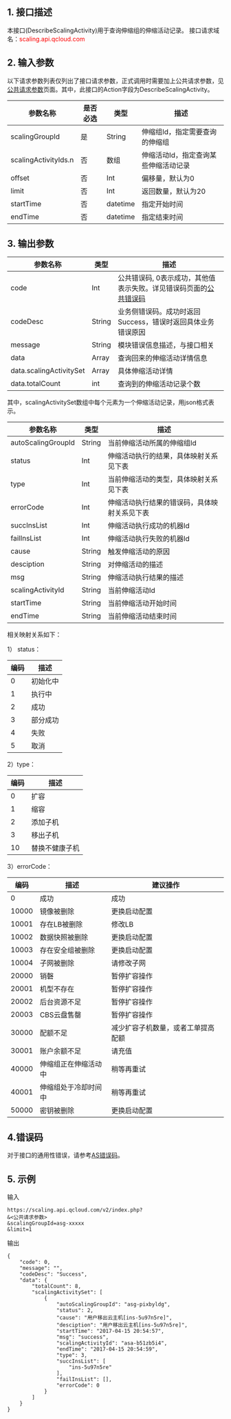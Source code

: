 ## 1. 接口描述

本接口(DescribeScalingActivity)用于查询伸缩组的伸缩活动记录。
接口请求域名：<font style="color:red">scaling.api.qcloud.com</font>

## 2. 输入参数

以下请求参数列表仅列出了接口请求参数，正式调用时需要加上公共请求参数，见<a href="/doc/api/372/公共请求参数" title="公共请求参数">公共请求参数</a>页面。其中，此接口的Action字段为DescribeScalingActivity。

| 参数名称                 | 是否必选 | 类型       | 描述                  |
| -------------------- | ---- | -------- | ------------------- |
| scalingGroupId       | 是    | String   | 伸缩组Id，指定需要查询的伸缩组    |
| scalingActivityIds.n | 否    | 数组       | 伸缩活动Id，指定查询某些伸缩活动记录 |
| offset               | 否    | Int      | 偏移量，默认为0            |
| limit                | 否    | Int      | 返回数量，默认为20          |
| startTime            | 否    | datetime | 指定开始时间              |
| endTime              | 否    | datetime | 指定结束时间              |


## 3. 输出参数

| 参数名称                    | 类型     | 描述                                       |
| ----------------------- | ------ | ---------------------------------------- |
| code                    | Int    | 公共错误码, 0表示成功，其他值表示失败。详见错误码页面的<a href="http://tcecqpoc.fsphere.cn/doc/api/372/%E9%94%99%E8%AF%AF%E7%A0%81#1.E3.80.81.E5.85.AC.E5.85.B1.E9.94.99.E8.AF.AF.E7.A0.81" title="公共错误码">公共错误码</a> |
| codeDesc                | String | 业务侧错误码。成功时返回Success，错误时返回具体业务错误原因        |
| message                 | String | 模块错误信息描述，与接口相关                           |
| data                    | Array  | 查询回来的伸缩活动详情信息                            |
| data.scalingActivitySet | Array  | 具体伸缩活动详情                                 |
| data.totalCount         | int    | 查询到的伸缩活动记录个数                             |

其中，scalingActivitySet数组中每个元素为一个伸缩活动记录，用json格式表示。

| 参数名称               | 类型     | 描述                     |
| ------------------ | ------ | ---------------------- |
| autoScalingGroupId | String | 当前伸缩活动所属的伸缩组Id         |
| status             | Int    | 伸缩活动执行的结果，具体映射关系见下表    |
| type               | Int    | 当前伸缩活动的类型，具体映射关系见下表    |
| errorCode          | Int    | 伸缩活动执行结果的错误码，具体映射关系见下表 |
| succInsList        | Int    | 伸缩活动执行成功的机器Id          |
| failInsList        | Int    | 伸缩活动执行失败的机器Id          |
| cause              | String | 触发伸缩活动的原因              |
| desciption         | String | 对伸缩活动的描述               |
| msg                | String | 伸缩活动执行结果的描述            |
| scalingActivityId  | String | 当前伸缩活动Id               |
| startTime          | String | 当前伸缩活动开始时间             |
| endTime            | String | 当前伸缩活动结束时间             |

相关映射关系如下：

1） status：

| 编码   | 描述   |
| ---- | ---- |
| 0    | 初始化中 |
| 1    | 执行中  |
| 2    | 成功   |
| 3    | 部分成功 |
| 4    | 失败   |
| 5    | 取消   |

2）type：

| 编码   | 描述      |
| ---- | ------- |
| 0    | 扩容      |
| 1    | 缩容      |
| 2    | 添加子机    |
| 3    | 移出子机    |
| 10   | 替换不健康子机 |

3）errorCode：

| 编码    | 描述         | 建议操作              |
| ----- | ---------- | ----------------- |
| 0     | 成功         | 成功                |
| 10000 | 镜像被删除      | 更换启动配置            |
| 10001 | 存在LB被删除    | 修改LB              |
| 10002 | 数据快照被删除    | 更换启动配置            |
| 10003 | 存在安全组被删除   | 更换启动配置            |
| 10004 | 子网被删除      | 请修改子网             |
| 20000 | 销磬         | 暂停扩容操作            |
| 20001 | 机型不存在      | 暂停扩容操作            |
| 20002 | 后台资源不足     | 暂停扩容操作            |
| 20003 | CBS云盘售罄    | 暂停扩容操作            |
| 30000 | 配额不足       | 减少扩容子机数量，或者工单提高配额 |
| 30001 | 账户余额不足     | 请充值               |
| 40000 | 伸缩组正在伸缩活动中 | 稍等再重试             |
| 40001 | 伸缩组处于冷却时间中 | 稍等再重试             |
| 50000 | 密钥被删除      | 更换启动配置            |

## 4.错误码

对于接口的通用性错误，请参考[AS错误码](http://tcecqpoc.fsphere.cn/doc/api/372/4173)。


## 5. 示例

输入
```
https://scaling.api.qcloud.com/v2/index.php?
&<公共请求参数>
&scalingGroupId=asg-xxxxx
&limit=1
```

输出
```
{
    "code": 0,
    "message": "",
    "codeDesc": "Success",
    "data": {
        "totalCount": 8,
        "scalingActivitySet": [
            {
                "autoScalingGroupId": "asg-pixbyldg",
                "status": 2,
                "cause": "用户移出云主机[ins-5u97n5re]",
                "desciption": "用户移出云主机[ins-5u97n5re]",
                "startTime": "2017-04-15 20:54:57",
                "msg": "success",
                "scalingActivityId": "asa-b51zb5i4",
                "endTime": "2017-04-15 20:54:59",
                "type": 3,
                "succInsList": [
                    "ins-5u97n5re"
                ],
                "failInsList": [],
                "errorCode": 0
            }
        ]
    }
}
```


